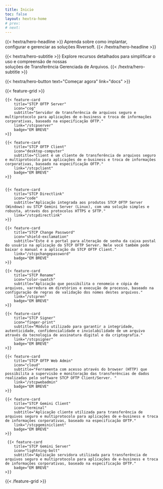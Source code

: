 ```yaml
---
title: Inicio
toc: false
layout: hextra-home
# prev:
# next:
---
```


<!-- {{< hextra/hero-badge >}}
  <div class="w-2 h-2 rounded-full bg-primary-400"></div>
  <span>Free, open badgeurce</span>
  {{< icon name="arrow-circle-right" attributes="height=14" >}}
{{< /hextra/hero-badge >}} -->

<div class="mt-6 mb-6 mx-auto text-center">

{{< hextra/hero-headline >}}
  Aprenda sobre como implantar, &nbsp;<br class="sm:block hidden" />configurar e gerenciar as soluções Riversoft.
{{< /hextra/hero-headline >}}
</div>

<div class="mb-12 mx-auto text-center">

{{< hextra/hero-subtitle >}}
  Explore recursos detalhados para simplificar o uso e compreensão de nossas &nbsp;<br class="sm:block hidden" />soluções de Transferência Gerenciada de Arquivos.
{{< /hextra/hero-subtitle >}}
</div>

<div class="mb-6 mx-auto text-center">
{{< hextra/hero-button text="Começar agora" link="docs" >}}
</div>

<div class="mt-6"></div>

{{< feature-grid >}}

    {{< feature-card
        title="STCP OFTP Server"
        icon="cog"
        subtitle="Servidor de transferência de arquivos seguro e multiprotocolo para aplicações de e-business e troca de informações corporativas, baseado na especificação OFTP."
        link="/stcpserver"
        badge="EM BREVE"
    >}}

    {{< feature-card
        title="STCP OFTP Client"
        icon="desktop-computer"
        subtitle="Client é um cliente de transferência de arquivos seguro e multiprotocolo para aplicações de e-business e troca de informações corporativas, baseado na especificação OFTP."
        link="/stcpclient"
        badge="EM BREVE"
    >}}


    {{< feature-card
        title="STCP Directlink"
        icon="code"
        subtitle="Aplicação integrada aos produtos STCP OFTP Server (Windows) ou STCP Gemini Server (Linux), com uma solução simples e robusta, através dos protocolos HTTPS e SFTP."
        link="/stcpdirectlink"
    >}}

    {{< feature-card
        title="STCP Change Password"
        icon="shield-exclamation"
        subtitle="Este é o portal para alteração de senha da caixa postal do usuário na aplicação do STCP OFTP Server. Nele você também pode baixar o manual e a aplicação do STCP OFTP Client."
        link="/stcpchangepassword"
        badge="EM BREVE"
    >}}

    {{< feature-card
        title="STCP Rename"
        icon="color-swatch"
        subtitle="Aplicação que possibilita o renomeio e cópia de arquivos, varredura em diretórios e execução de processo, baseado na configuração de regras de validação dos nomes destes arquivos."
        link="/stcpren"
        badge="EM BREVE"
    >}}

    {{< feature-card
        title="STCP Signer"
        icon="finger-print"
        subtitle="Módulo utilizado para garantir a integridade, autenticidade, confidencialidade e inviolabilidade de um arquivo através da tecnologia de assinatura digital e da criptografia."
        link="/stcpsigner"
        badge="EM BREVE"
    >}}

    {{< feature-card
        title="STCP OFTP Web Admin"
        icon="cloud"
        subtitle="Ferramenta com acesso através do browser (HTTP) que possibilita a supervisão e monitoração das transferências de dados realizadas pelo software STCP OFTP Client/Server. "
        link="/stcpwebadmin"
        badge="EM BREVE"
    >}}

    {{< feature-card
        title="STCP Gemini Client"
        icon="terminal"
        subtitle="Aplicação cliente utilizada para transferência de arquivos seguro e multiprotocolo para aplicações de e-business e troca de informações corporativas, baseado na especificação OFTP."
        link="/stcpgeminiclient"
        badge="EM BREVE"
    >}}

     {{< feature-card
        title="STCP Gemini Server"
        icon="lightning-bolt"
        subtitle="Aplicação servidora utilizada para transferência de arquivos seguro e multiprotocolo para aplicações de e-business e troca de informações corporativas, baseado na especificação OFTP."
        badge="EM BREVE"
    >}}

{{< /feature-grid >}}
